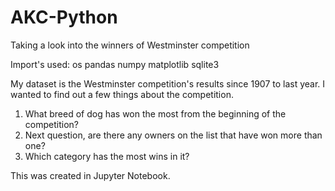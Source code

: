 # AKC-Python
Taking a look into the winners of Westminster competition

Import's used:
os
pandas
numpy
matplotlib
sqlite3


My dataset is the Westminster competition's results since 1907 to last year. I wanted to find out a few things about the competition. 

1. What breed of dog has won the most from the beginning of the competition?
2. Next question, are there any owners on the list that have won more than one?
3. Which category has the most wins in it?

This was created in Jupyter Notebook. 
